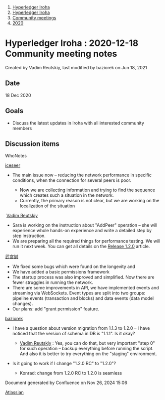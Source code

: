 1. [Hyperledger Iroha](index.html)
2. [Hyperledger Iroha](Hyperledger-Iroha_20873224.html)
3. [Community meetings](Community-meetings_21012606.html)
4. [2020](2020_21016271.html)

# Hyperledger Iroha : 2020-12-18 Community meeting notes

Created by Vadim Reutskiy, last modified by baziorek on Jun 18, 2021

## Date

18 Dec 2020

## Goals

- Discuss the latest updates in Iroha with all interested community members

## Discussion items

WhoNotes

[iceseer](https://lf-hyperledger.atlassian.net/wiki/people/557058:4990bcb6-a037-4038-8a49-fdcc925bfb4f?ref=confluence)

- The main issue now – reducing the network performance in specific conditions, when the connection for several peers is poor.
  
  - Now we are collecting information and trying to find the sequence which creates such a situation in the network.
  - Currently, the primary reason is not clear, but we are working on the localization of the situation

 [Vadim Reutskiy](https://lf-hyperledger.atlassian.net/wiki/people/5b8d04b72786fb2bf79a7405?ref=confluence)

- Sara is working on the instruction about "AddPeer" operation – she will experience whole hands-on experience and write a detailed step by step instruction.
- We are preparing all the required things for performance testing. We will run it next week. You can get all details on the [Release 1.2.0](Release-1.2.0_21012857.html) article.

[武宮誠](https://lf-hyperledger.atlassian.net/wiki/people/557058:12c320e6-5d17-404f-b20e-bfa5721ae960?ref=confluence)

- We fixed some bugs which were found on the longevity and
- We have added a basic permissions framework
- The startup process was also improved and simplified. Now there are fewer struggles in running the network.
- There are some improvements in API, we have implemented events and streaming via WebSockets. Event types are split into two groups: pipeline events (transaction and blocks) and data events (data model changes).
- Our plans: add "grant permission" feature.

[baziorek](https://lf-hyperledger.atlassian.net/wiki/people/70121:fcfd1447-e409-47ac-bf14-f78e6031899d?ref=confluence)

- I have a question about version migration from 1.1.3 to 1.2.0 – I have noticed that the version of schema in DB is "1.1.1". Is it okay?
  
  - [Vadim Reutskiy](https://lf-hyperledger.atlassian.net/wiki/people/5b8d04b72786fb2bf79a7405?ref=confluence) : Yes, you can do that, but very important "step 0" for such operation – backup everything before running the script. And also it is better to try everything on the "staging" environment.
- Is it going to work if I change "1.2.0 RC" to "1.2.0"?
  
  - Konrad: change from 1.2.0 RC to 1.2.0 is seamless

Document generated by Confluence on Nov 26, 2024 15:06

[Atlassian](http://www.atlassian.com/)
